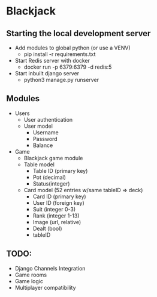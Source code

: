 # Blackjack

## Starting the local development server
- Add modules to global python (or use a VENV)
  - pip install -r requirements.txt
- Start Redis server with docker
  - docker run -p 6379:6379 -d redis:5
- Start inbuilt django server
  - python3 manage.py runserver

## Modules
- Users
  - User authentication
  - User model
    - Username
    - Password
    - Balance
- Game
  - Blackjack game module
  - Table model
    - Table ID (primary key)
    - Pot (decimal)
    - Status(integer)
  - Card model (52 entries w/same tableID => deck)
    - Card ID (primary key)
    - User ID (foreign key)
    - Suit (integer 0-3)
    - Rank (integer 1-13)
    - Image (url, relative)
    - Dealt (bool)
    - tableID

## TODO:
- Django Channels Integration
- Game rooms
- Game logic
- Multiplayer compatibility